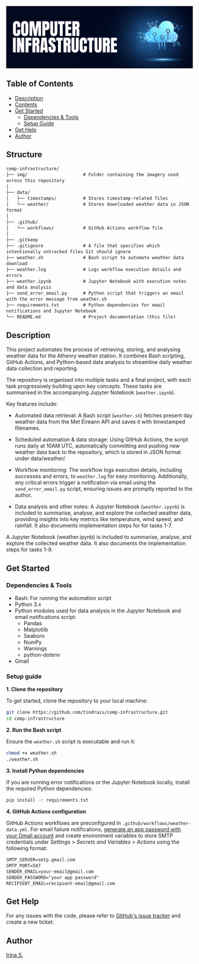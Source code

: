 <img align="center" src="https://raw.githubusercontent.com/TindraIS/comp-infrastructure/refs/heads/main/img/cloud.png" alt="Header image with cloud infrastructure">

## Table of Contents

* [Description](#10-description)
* [Contents](#20-contents)
* [Get Started](#30-get-started)
  * [Dependencies & Tools](#dependencies--tools)
  * [Setup Guide](#setup-guide)
* [Get Help](#40-get-help)
* [Author](#50-author)

## Structure

```
comp-infrastructure/
├── img/                     # Folder containing the imagery used across this repository
│
├── data/
│   ├── timestamps/          # Stores timestamp-related files
│   └── weather/             # Stores downloaded weather data in JSON format
│
├── .github/
│   └── workflows/           # GitHub Actions workflow file
│
├── .gitkeep
├── .gitignore               # A file that specifies which intentionally untracked files Git should ignore
├── weather.sh               # Bash script to automate weather data download
├── weather.log              # Logs workflow execution details and errors
├── weather.ipynb            # Jupyter Notebook with execution notes and data analysis
├── send_error_email.py      # Python script that triggers an email with the error message from weather.sh
├── requirements.txt         # Python dependencies for email notifications and Jupyter Notebook
└── README.md                # Project documentation (this file)
```


## Description

This project automates the process of retrieving, storing, and analysing weather data for the Athenry weather station. It combines Bash scripting, GitHub Actions, and Python-based data analysis to streamline daily weather data collection and reporting. 

The repository is organised into multiple tasks and a final project, with each task progressively building upon key concepts. These tasks are summarised in the accompanying Jupyter Notebook (`weather.ipynb`).

Key features include:

- Automated data retrieval:
A Bash script (`weather.sh`) fetches present day weather data from the Met Éireann API and saves it with timestamped filenames.

- Scheduled automation & data storage:
Using GitHub Actions, the script runs daily at 10AM UTC, automatically committing and pushing new weather data back to the repository, which is stored in JSON format under data/weather/.

- Workflow monitoring:
The workflow logs execution details, including successes and errors, to `weather.log` for easy monitoring. Additionally, any critical errors trigger a notification via email using the `send_error_email.py` script, ensuring issues are promptly reported to the author. 

- Data analysis and other notes:
A Jupyter Notebook (`weather.ipynb`) is included to summarise, analyse, and explore the collected weather data, providing insights into key metrics like temperature, wind speed, and rainfall. It also documents implementation steps for for tasks 1-7.

A Jupyter Notebook (weather.ipynb) is included to summarise, analyse, and explore the collected weather data. It also documents the implementation steps for tasks 1-9.


## Get Started

### Dependencies & Tools
- Bash: For running the automation script
- Python 3.x
- Python modules used for data analysis in the Jupyter Notebook and email notifications script:
  - Pandas
  - Matplotlib
  - Seaborn
  - NumPy
  - Warnings
  - python-dotenv
- Gmail

### Setup guide
**1. Clone the repository**

To get started, clone the repository to your local machine:
```bash
git clone https://github.com/tindrais/comp-infrastructure.git
cd comp-infrastructure
``` 

**2. Run the Bash script**

Ensure the `weather.sh` script is executable and run it:

```bash
chmod +x weather.sh
./weather.sh
```
**3. Install Python dependencies**

If you are running error notifications or the Jupyter Notebook locally, install the required Python dependencies:
```bash
pip install -r requirements.txt
```

**4. GitHub Actions configuration**

GitHub Actions workflows are preconfigured in `.github/workflows/weather-data.yml`.
For email failure notifications, [generate an app password with your Gmail account](https://support.google.com/mail/answer/185833?hl=en) and create environment variables to store SMTP credentials under _Settings > Secrets and Variables > Actions_ using the following format:
      
    SMTP_SERVER=smtp.gmail.com
    SMTP_PORT=587
    SENDER_EMAIL=your-email@gmail.com
    SENDER_PASSWORD="your app password"
    RECIPIENT_EMAIL=recipient-email@gmail.com

## Get Help

For any issues with the code, please refer to [GitHub's issue tracker](https://github.com/tindrais/comp-infrastructure/issues) and create a new ticket.

## Author
[Irina S.](https://github.com/tindrais)